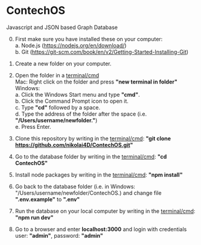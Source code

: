 # ContechOS

Javascript and JSON based Graph Database

0. First make sure you have installed these on your computer:  
a. Node.js (https://nodejs.org/en/download/)  
b. Git (https://git-scm.com/book/en/v2/Getting-Started-Installing-Git)  

1. Create a new folder on your computer. 

2. Open the folder in a <ins>terminal/cmd</ins>  
Mac: Right click on the folder and press **"new terminal in folder"**  
Windows:  
a. Click the Windows Start menu and type **"cmd"**.  
b. Click the Command Prompt icon to open it.  
c. Type **"cd"** followed by a space.  
d. Type the address of the folder after the space (i.e. **"/Users/username/newfolder."**)  
e. Press Enter.  
  
3. Clone this repository by writing in the <ins>terminal/cmd</ins>:
**"git clone https://github.com/nikolai4D/ContechOS.git"**

4. Go to the database folder by writing in the <ins>terminal/cmd</ins>: 
  **"cd ContechOS"**

5. Install node packages by writing in the <ins>terminal/cmd</ins>: 
  **"npm install"**

6. Go back to the database folder (i.e. in Windows: "/Users/username/newfolder/ContechOS.) and change file **".env.example"** to **".env"**

7. Run the database on your local computer by writing in the <ins>terminal/cmd</ins>: 
  **"npm run dev"**

8. Go to a browser and enter **localhost:3000** and login with credentials user: **"admin"**, password: **"admin"**
